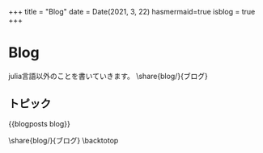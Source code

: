 +++
title = "Blog"
date = Date(2021, 3, 22)
hasmermaid=true
isblog = true
+++
# Blog 

julia言語以外のことを書いていきます。
\share{blog/}{ブログ}
## トピック

{{blogposts blog}}

\share{blog/}{ブログ}
\backtotop